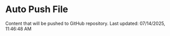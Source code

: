 # Auto Push File

Content that will be pushed to GitHub repository.
Last updated: 07/14/2025, 11:46:48 AM